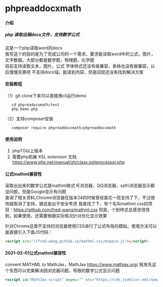 # phpreaddocxmath

#### 介绍
#####  php 读取远程docx文件，支持数学公式
这是一个php读取word的docx\
我写这个的目的是为了完成公司的一个需求，要求能读取word中的公式，图片，文字数据。大部分都是数学题，物理题，化学题\
目前支持读取文本，图片，公式
字体样式还没有做兼容，表格也没有做兼容，以后慢慢完善吧
不支持docx域。能读到内容，但是回现还没有找到解决方案

#### 安装教程

（1）git clone下来可以直接用cli运行demo    
```cli
   cd phpreadocxmath/test
   php Demo.php
```

 （2）支持composer安装
```cli
   composer require phpreaddocxmath/phpreaddocxmath
```

#### 使用说明

1.  php7.0以上版本
2.  需要php拓展  XSL extension
文档 https://www.php.net/manual/zh/class.xsltprocessor.php

#### 公式mathml兼容性
读取出出来的数学公式是mathml格式
IE浏览器，QQ浏览器，safri浏览器显示都没问题，但是Google显示有问题\
查询了相关资料,Chrome浏览器在版本24的时候曾经昙花一现支持了下，不过很快就取消了支持，据说是出于安全考虑
我查找了下，有个名叫mathml.css的项目：https://github.com/fred-wang/mathml.css
但是，个别样式总感觉怪怪到，如果使用，还需要根据实际情况针对优化显示效果


针对Chrome这类不支持的浏览器使用CSS进行了公式布局的模拟。使用方法可以是直接引入下面JS代码：

```html
<script src="//fred-wang.github.io/mathml.css/mspace.js"></script>
```

#### 2021-02-01公式mathml兼容性
convent MATHML to MathJax，MathJax	 https://www.mathjax.org/
我发先这个东西可以完美解决因浏览器问题，导致的数学公式显示问题

```html
<script id="MathJax-script" async="" src="https://cdn.jsdelivr.net/npm/mathjax@3/es5/tex-mml-chtml.js"></script>
```


